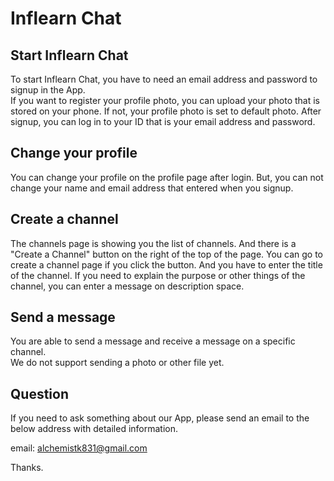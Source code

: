 # Inflearn Chat

## Start Inflearn Chat

To start Inflearn Chat, you have to need an email address and password to signup in the App.  
If you want to register your profile photo, you can upload your photo that is stored on your phone. If not, your profile photo is set to default photo.
After signup, you can log in to your ID that is your email address and password.

## Change your profile

You can change your profile on the profile page after login.
But, you can not change your name and email address that entered when you signup.

## Create a channel

The channels page is showing you the list of channels.
And there is a "Create a Channel" button on the right of the top of the page.
You can go to create a channel page if you click the button.
And you have to enter the title of the channel.
If you need to explain the purpose or other things of the channel, you can enter a message on description space.

## Send a message

You are able to send a message and receive a message on a specific channel.  
We do not support sending a photo or other file yet.

## Question

If you need to ask something about our App, please send an email to the below address with detailed information.

email: alchemistk831@gmail.com

Thanks.
